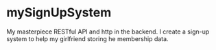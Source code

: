 # mySignUpSystem
My masterpiece
RESTful API and http in the backend.
I create a sign-up system to help my girlfriend storing he membership data.
